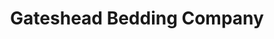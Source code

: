 ---
title: "Gateshead Bedding Company"
url: /gateshead/gateshead-bedding-company/
shop: Allgemein
---